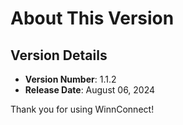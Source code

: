 # About This Version

## Version Details
- **Version Number**: 1.1.2
- **Release Date**: August 06, 2024


Thank you for using WinnConnect!
